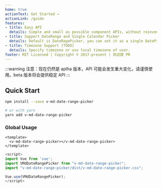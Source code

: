 ```yaml
---
home: true
actionText: Get Started →
actionLink: /guide
features:
- title: Easy API
  details: Simple and small as possible component APIs, without reinventing HTML.
- title: Support DateRange and Single Calendar Picker
  details: Default is DateRagePicker, you can set it as a single DatePicker.
- title: Timezone Support [TODO]
  details: Specify timezone or use local timezone of user.
footer: MIT Licensed | Copyright © 2017-present | 欢迎提 PR
---
```


:::warning
注意：现在仍然是 aplha 版本，API 可能会发生重大变化，请谨慎使用。beta 版本将会提供稳定 API
:::

## Quick Start

```bash
npm install --save v-md-date-range-picker

# or with yarn
yarn add v-md-date-range-picker
```

### Global Usage
```vue
<template>
  <v-md-date-range-picker></v-md-date-range-picker>
</template>
```

```js
<script>
import Vue from 'vue';
import VMdDateRangePicker from "v-md-date-range-picker";
import "v-md-date-range-picker/dist/v-md-date-range-picker.css";

Vue.use(VMdDateRangePicker);
</script>
```
